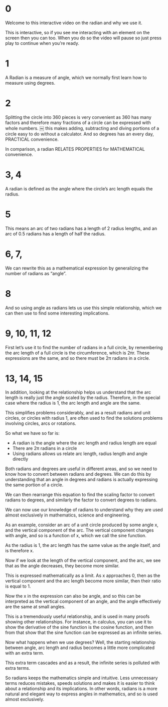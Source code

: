 # 0
Welcome to this interactive video on the radian and why we use it.

This is interactive, so if you see me interacting with an element on the screen then you can too. When you do so the video will pause so just press play to continue when you’re ready.

# 1
A Radian is a measure of angle, which we normally first learn how to measure using degrees.

# 2
Splitting the circle into 360 pieces is very convenient as 360 has many factors and therefore many fractions of a circle can be expressed with whole numbers. ￼ this makes adding, subtracting and diving portions of a circle easy to do without a calculator. And so degrees has an every day, PRACTICAL convenience.

In comparison, a radian RELATES PROPERTIES for MATHEMATICAL convenience.

# 3, 4
A radian is defined as the angle where the circle’s arc length equals the radius.

# 5
This means an arc of two radians has a length of 2 radius lengths, and an arc of 0.5 radians has a length of half the radius.

# 6, 7,
We can rewrite this as a mathematical expression by generalizing the number of radians as “angle”.

# 8
And so using angle as radians lets us use this simple relationship, which we can then use to find some interesting implications.

# 9, 10, 11, 12
First let’s use it to find the number of radians in a full circle, by remembering the arc length of a full circle is the circumference, which is 2πr. These expressions are the same, and so there must be 2π radians in a circle.

<!-- # 13
Next, let’s rearrange the relationship for the angle. Now, as both arc length and radius are a measure of length, this tells us that angle is a ratio, or unitless quantity, and we just use symbols like degrees or  radians to signify the denominator of the ratio. 90 degrees is 90 360ths of a circle, and 2 radians is 2 /2π of a circle. -->

# 13, 14, 15
In addition, looking at the relationship helps us understand that the arc length is really just the angle scaled by the radius. Therefore, in the special case where the radius is 1, the arc length and angle are the same.

This simplifies problems considerably, and as a result radians and unit circles, or circles with radius 1, are often used to find the solutions problems involving circles, arcs or rotations.

So what we have so far is:
* A radian is the angle where the arc length and radius length are equal
* There are 2π radians in a circle
* Using radians allows us relate arc length, radius length and angle directly

Both radians and degrees are useful in different areas, and so we need to know how to convert between radians and degrees. We can do this by understanding that an angle in degrees and radians is actually expressing the same portion of a circle.

We can then rearrange this equation to find the scaling factor to convert radians to degrees, and similarly the factor to convert degrees to radians.

We can now use our knowledge of radians to understand why they are used almost exclusively in mathematics, science and engineering.

As an example, consider an arc of a unit circle produced by some angle x, and the vertical component of the arc. The vertical component changes with angle, and so is a function of x, which we call the sine function.

As the radius is 1, the arc length has the same value as the angle itself, and is therefore x.

Now if we look at the length of the vertical component, and the arc, we see that as the angle decreases, they become more similar.

This is expressed mathematically as a limit. As x approaches 0, then as the vertical component and the arc length become more similar, then their ratio is equal to 1.

Now the x in the expression can also be angle, and so this can be interpreted as the vertical component of an angle, and the angle effectively are the same at small angles.

This is a tremendously useful relationship, and is used in many proofs showing other relationships. For instance, in calculus, you can use it to show the derivative of the sine function is the cosine function, and then from that show that the sine function can be expressed as an infinite series.

Now what happens when we use degrees? Well, the starting relationship between angle, arc length and radius becomes a little more complicated with an extra term.

This extra term cascades and as a result, the infinite series is polluted with extra terms.

So radians keeps the mathematics simple and intuitive. Less unnecessary terms reduces mistakes, speeds solutions and makes it is easier to think about a relationship and its implications. In other words, radians is a more natural and elegant way to express angles in mathematics, and so is used almost exclusively.

